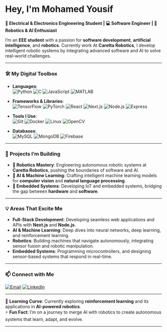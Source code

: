 

# Hey, I'm Mohamed Yousif

**🚀 Electrical & Electronics Engineering Student | 💻 Software Engineer | 🤖 Robotics & AI Enthusiast**

I’m an **EEE student** with a passion for **software development**, **artificial intelligence**, and **robotics**. Currently work At **Caretta Robotics**, I develop intelligent robotic systems by integrating advanced software and AI to solve real-world challenges.

---

### 🛠️ My Digital Toolbox
- **Languages**:  
  ![Python](https://img.shields.io/badge/Python-3670A0?style=for-the-badge&logo=python&logoColor=ffdd54) 
  ![C](https://img.shields.io/badge/C-00599C?style=for-the-badge&logo=c&logoColor=white) 
  ![JavaScript](https://img.shields.io/badge/JavaScript-F7DF1E?style=for-the-badge&logo=javascript&logoColor=black) 
  ![MATLAB](https://img.shields.io/badge/MATLAB-0076A8?style=for-the-badge&logo=mathworks&logoColor=white)

- **Frameworks & Libraries**:  
  ![TensorFlow](https://img.shields.io/badge/TensorFlow-FF6F00?style=for-the-badge&logo=tensorflow&logoColor=white) 
  ![PyTorch](https://img.shields.io/badge/PyTorch-EE4C2C?style=for-the-badge&logo=pytorch&logoColor=white) 
  ![React](https://img.shields.io/badge/React-61DAFB?style=for-the-badge&logo=react&logoColor=black) 
  ![Next.js](https://img.shields.io/badge/Next.js-000000?style=for-the-badge&logo=nextdotjs&logoColor=white) 
  ![Node.js](https://img.shields.io/badge/Node.js-339933?style=for-the-badge&logo=nodedotjs&logoColor=white) 
  ![Express](https://img.shields.io/badge/Express-000000?style=for-the-badge&logo=express&logoColor=white)

- **Tools I Use**:  
  ![Git](https://img.shields.io/badge/Git-F05032?style=for-the-badge&logo=git&logoColor=white) 
  ![Docker](https://img.shields.io/badge/Docker-2496ED?style=for-the-badge&logo=docker&logoColor=white) 
  ![Linux](https://img.shields.io/badge/Linux-FCC624?style=for-the-badge&logo=linux&logoColor=black) 
  ![OpenCV](https://img.shields.io/badge/OpenCV-5C3EE8?style=for-the-badge&logo=opencv&logoColor=white)

- **Databases**:  
  ![MySQL](https://img.shields.io/badge/MySQL-4479A1?style=for-the-badge&logo=mysql&logoColor=white) 
  ![MongoDB](https://img.shields.io/badge/MongoDB-47A248?style=for-the-badge&logo=mongodb&logoColor=white) 
  ![Firebase](https://img.shields.io/badge/Firebase-FFCA28?style=for-the-badge&logo=firebase&logoColor=black)

---

### 🚀 Projects I’m Building
- **🤖 Robotics Mastery**: Engineering autonomous robotic systems at **Caretta Robotics**, pushing the boundaries of software and AI.
- **🧠 AI & Machine Learning**: Crafting intelligent machine learning models for **computer vision** and **natural language processing**.
- **🔌 Embedded Systems**: Developing IoT and embedded systems, bridging the gap between **hardware** and **software**.

---

### 💡 Areas That Excite Me
- **Full-Stack Development**: Developing seamless web applications and APIs with **Next.js** and **Node.js**.
- **AI & Machine Learning**: Deep dives into neural networks, deep learning, and reinforcement learning.
- **Robotics**: Building machines that navigate autonomously, integrating sensor fusion and robotic manipulation.
- **Embedded Systems**: Programming microcontrollers, and designing sensor-based systems that respond in real-time.

---


### 📫 Connect with Me
[![Email](https://img.shields.io/badge/Email-D14836?style=for-the-badge&logo=gmail&logoColor=white)](mailto:mohamedaoyousiff@gmail.com)
[![LinkedIn](https://img.shields.io/badge/LinkedIn-0077B5?style=for-the-badge&logo=linkedin&logoColor=white)](https://www.linkedin.com/in/mohamed-yousif-122450316?utm_source=share&utm_campaign=share_via&utm_content=profile&utm_medium=android_app)

---

🌱 **Learning Curve**: Currently exploring **reinforcement learning** and its applications in **AI-powered robotics**.  
⚡ **Fun Fact**: I’m on a journey to merge AI with robotics to create autonomous systems that learn, adapt, and evolve.

---
